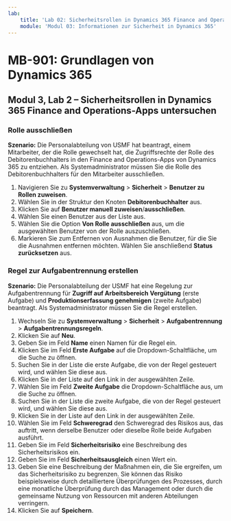 ```yaml
---
lab:
    title: 'Lab 02: Sicherheitsrollen in Dynamics 365 Finance and Operations-Apps untersuchen'
    module: 'Modul 03: Informationen zur Sicherheit in Dynamics 365'
---
```


# MB-901: Grundlagen von Dynamics 365
## Modul 3, Lab 2 – Sicherheitsrollen in Dynamics 365 Finance and Operations-Apps untersuchen

### Rolle ausschließen

**Szenario:** Die Personalabteilung von USMF hat beantragt, einem Mitarbeiter, der die Rolle gewechselt hat, die Zugriffsrechte der Rolle des Debitorenbuchhalters in den Finance and Operations-Apps von Dynamics 365 zu entziehen. Als Systemadministrator müssen Sie die Rolle des Debitorenbuchhalters für den Mitarbeiter ausschließen.

1. Navigieren Sie zu **Systemverwaltung** > **Sicherheit** > **Benutzer zu Rollen zuweisen**.
1. Wählen Sie in der Struktur den Knoten **Debitorenbuchhalter** aus.
1. Klicken Sie auf **Benutzer manuell zuweisen**/**ausschließen**.
1. Wählen Sie einen Benutzer aus der Liste aus.
1. Wählen Sie die Option **Von Rolle ausschließen** aus, um die ausgewählten Benutzer von der Rolle auszuschließen.
1. Markieren Sie zum Entfernen von Ausnahmen die Benutzer, für die Sie die Ausnahmen entfernen möchten. Wählen Sie anschließend **Status zurücksetzen** aus. 

### Regel zur Aufgabentrennung erstellen

**Szenario:** Die Personalabteilung der USMF hat eine Regelung zur Aufgabentrennung für **Zugriff auf Arbeitsbereich Vergütung** (erste Aufgabe) und **Produktionserfassung genehmigen** (zweite Aufgabe) beantragt. Als Systemadministrator müssen Sie die Regel erstellen.

1. Wechseln Sie zu **Systemverwaltung** > **Sicherheit** > **Aufgabentrennung** > **Aufgabentrennungsregeln**.
1. Klicken Sie auf **Neu**.
1. Geben Sie im Feld **Name** einen Namen für die Regel ein.
1. Klicken Sie im Feld **Erste Aufgabe** auf die Dropdown-Schaltfläche, um die Suche zu öffnen.
1. Suchen Sie in der Liste die erste Aufgabe, die von der Regel gesteuert wird, und wählen Sie diese aus.
1. Klicken Sie in der Liste auf den Link in der ausgewählten Zeile.
1. Wählen Sie im Feld **Zweite Aufgabe** die Dropdown-Schaltfläche aus, um die Suche zu öffnen.
1. Suchen Sie in der Liste die zweite Aufgabe, die von der Regel gesteuert wird, und wählen Sie diese aus.
1. Klicken Sie in der Liste auf den Link in der ausgewählten Zeile.
1. Wählen Sie im Feld **Schweregrad** den Schweregrad des Risikos aus, das auftritt, wenn derselbe Benutzer oder dieselbe Rolle beide Aufgaben ausführt.
1. Geben Sie im Feld **Sicherheitsrisiko** eine Beschreibung des Sicherheitsrisikos ein.
1. Geben Sie im Feld **Sicherheitsausgleich** einen Wert ein.
1. Geben Sie eine Beschreibung der Maßnahmen ein, die Sie ergreifen, um das Sicherheitsrisiko zu begrenzen. 
Sie können das Risiko beispielsweise durch detailliertere Überprüfungen des Prozesses, durch eine monatliche Überprüfung durch das Management oder durch die gemeinsame Nutzung von Ressourcen mit anderen Abteilungen verringern.
1. Klicken Sie auf **Speichern**.
